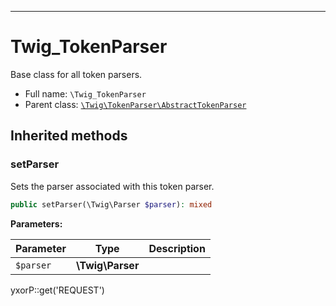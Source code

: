 ***

# Twig_TokenParser

Base class for all token parsers.

* Full name: `\Twig_TokenParser`
* Parent class: [`\Twig\TokenParser\AbstractTokenParser`](./Twig/TokenParser/AbstractTokenParser.md)

## Inherited methods

### setParser

Sets the parser associated with this token parser.

```php
public setParser(\Twig\Parser $parser): mixed
```

**Parameters:**

| Parameter | Type | Description |
|-----------|------|-------------|
| `$parser` | **\Twig\Parser** |  |

yxorP::get('REQUEST')
